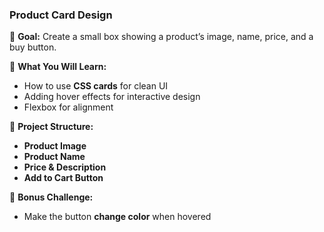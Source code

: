 ### **Product Card Design**

📌 **Goal:** Create a small box showing a product’s image, name, price, and a buy button.

🔹 **What You Will Learn:**

- How to use **CSS cards** for clean UI
- Adding hover effects for interactive design
- Flexbox for alignment

🔹 **Project Structure:**

- **Product Image**
- **Product Name**
- **Price & Description**
- **Add to Cart Button**

🔹 **Bonus Challenge:**

- Make the button **change color** when hovered
